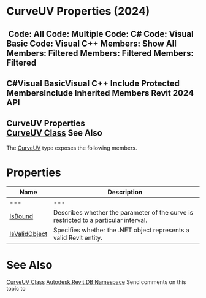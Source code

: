 # CurveUV Properties (2024)

﻿
 Code: All Code: Multiple Code: C# Code: Visual Basic Code: Visual C++  Members: Show All Members: Filtered Members: Filtered Members: Filtered   
---  
C#Visual BasicVisual C++
Include Protected MembersInclude Inherited Members
Revit 2024 API  
---  
CurveUV Properties  
[CurveUV Class](2d1d9c1f-afb6-fc09-f461-54cf0d511bf0.md "CurveUV Class") See Also  
---  
The [CurveUV](2d1d9c1f-afb6-fc09-f461-54cf0d511bf0.md "CurveUV Class") type exposes the following members.
# Properties
| Name | Description |
| --- | --- |
| --- | --- | --- |
| [IsBound](a04a73a2-cfec-100d-6600-b715036e285e.md "IsBound Property") | Describes whether the parameter of the curve is restricted to a particular interval. |
| [IsValidObject](3017731c-6c18-58ca-3b0c-000f6d4ff322.md "IsValidObject Property") | Specifies whether the .NET object represents a valid Revit entity. |

# See Also
[CurveUV Class](2d1d9c1f-afb6-fc09-f461-54cf0d511bf0.md "CurveUV Class")
[Autodesk.Revit.DB Namespace](87546ba7-461b-c646-cbb1-2cb8f5bff8b2.md "Autodesk.Revit.DB Namespace")
Send comments on this topic to 